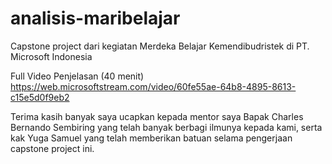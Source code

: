 # analisis-maribelajar
Capstone project dari kegiatan Merdeka Belajar Kemendibudristek di PT. Microsoft Indonesia

Full Video Penjelasan (40 menit)
https://web.microsoftstream.com/video/60fe55ae-64b8-4895-8613-c15e5d0f9eb2

Terima kasih banyak saya ucapkan kepada mentor saya Bapak Charles Bernando Sembiring yang telah banyak berbagi ilmunya kepada kami, serta kak Yuga Samuel yang telah memberikan batuan selama pengerjaan capstone project ini.
